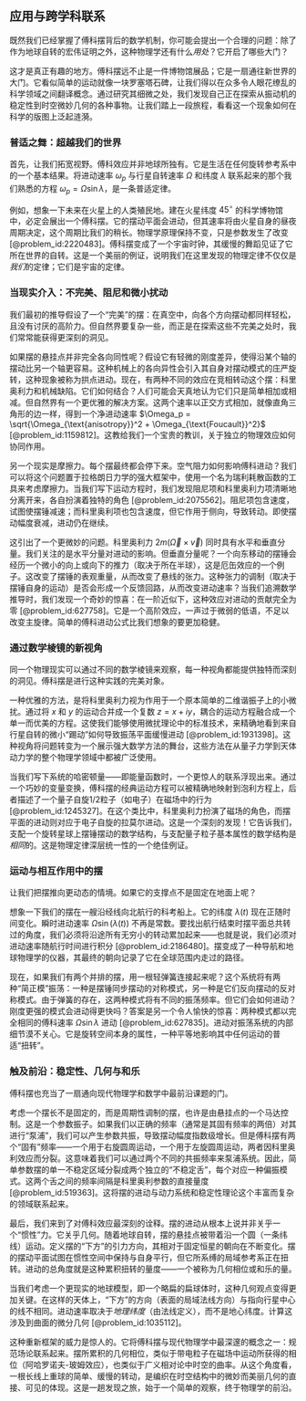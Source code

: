 ## 应用与跨学科联系

既然我们已经掌握了傅科摆背后的数学机制，你可能会提出一个合理的问题：除了作为地球自转的宏伟证明之外，这种物理学还有什么*用处*？它开启了哪些大门？

这才是真正有趣的地方。傅科摆远不止是一件博物馆展品；它是一扇通往新世界的大门。它看似简单的运动就像一块罗塞塔石碑，让我们得以在众多令人眼花缭乱的科学领域之间翻译概念。通过研究其细微之处，我们发现自己正在探索从振动机的稳定性到时空微妙几何的各种事物。让我们踏上一段旅程，看看这一个现象如何在科学的版图上泛起涟漪。

### 普适之舞：超越我们的世界

首先，让我们拓宽视野。傅科效应并非地球所独有。它是生活在任何旋转参考系中的一个基本结果。将进动速率 $\omega_p$ 与行星自转速率 $\Omega$ 和纬度 $\lambda$ 联系起来的那个我们熟悉的方程 $\omega_p = \Omega \sin\lambda$，是一条普适定律。

例如，想象一下未来在火星上的人类殖民地。建在火星纬度 $45^\circ$ 的科学博物馆中，必定会展出一个傅科摆。它的摆动平面会进动，但其速率将由火星自身的昼夜周期决定，这个周期比我们的稍长。物理学原理保持不变，只是参数发生了改变 [@problem_id:2220483]。傅科摆变成了一个宇宙时钟，其缓慢的舞蹈见证了它所在世界的自转。这是一个美丽的例证，说明我们在这里发现的物理定律不仅仅是*我们*的定律；它们是宇宙的定律。

### 当现实介入：不完美、阻尼和微小扰动

我们最初的推导假设了一个“完美”的摆：在真空中，向各个方向摆动都同样轻松，且没有讨厌的高阶力。但自然界要复杂一些，而正是在探索这些不完美之处时，我们常常能获得更深刻的洞见。

如果摆的悬挂点并非完全各向同性呢？假设它有轻微的刚度差异，使得沿某个轴的摆动比另一个轴更容易。这种机械上的各向异性会引入其自身对摆动模式的庄严旋转，这种现象被称为拱点进动。现在，有两种不同的效应在竞相转动这个摆：科里奥利力和机械缺陷。它们如何结合？人们可能会天真地认为它们只是简单相加或相减。但自然界有一个更优雅的解决方案。这两个速率以正交方式相加，就像直角三角形的边一样，得到一个净进动速率 $\Omega_p = \sqrt{\Omega_{\text{anisotropy}}^2 + \Omega_{\text{Foucault}}^2}$ [@problem_id:1159812]。这教给我们一个宝贵的教训，关于独立的物理效应如何协同作用。

另一个现实是摩擦力。每个摆最终都会停下来。空气阻力如何影响傅科进动？我们可以将这个问题置于拉格朗日力学的强大框架中，使用一个名为瑞利耗散函数的工具来考虑摩擦力。当我们写下运动方程时，我们发现阻尼项和科里奥利力项清晰地分离开来，各自扮演着独特的角色 [@problem_id:2075562]。阻尼项包含速度，试图使摆锤减速；而科里奥利项也包含速度，但它作用于侧向，导致转动。即使摆动幅度衰减，进动仍在继续。

这引出了一个更微妙的问题。科里奥利力 $2m(\vec{\Omega} \times \vec{v})$ 同时具有水平和垂直分量。我们关注的是水平分量对进动的影响。但垂直分量呢？一个向东移动的摆锤会经历一个微小的向上或向下的推力（取决于所在半球），这是厄缶效应的一个例子。这改变了摆锤的表观重量，从而改变了悬线的张力。这种张力的调制（取决于摆锤自身的运动）是否会形成一个反馈回路，从而改变进动速率？当我们追溯数学推导时，我们发现一个奇妙的惊喜：在一阶近似下，这种效应对进动的贡献完全为零 [@problem_id:627758]。它是一个高阶效应，一声过于微弱的低语，不足以改变主旋律。简单的傅科进动公式比我们想象的要更加稳健。

### 通过数学棱镜的新视角

同一个物理现实可以通过不同的数学棱镜来观察，每一种视角都能提供独特而深刻的洞见。傅科摆是进行这种实践的完美对象。

一种优雅的方法，是将科里奥利力视为作用于一个原本简单的二维谐振子上的小微扰。通过将 $x$ 和 $y$ 的运动合并成一个复数 $z = x+iy$，耦合的运动方程融合成一个单一而优美的方程。这使我们能够使用微扰理论中的标准技术，来精确地看到来自行星自转的微小“踢动”如何导致振荡平面缓慢进动 [@problem_id:1931398]。这种视角将问题转变为一个展示强大数学方法的舞台，这些方法在从量子力学到天体动力学的整个物理学领域中都被广泛使用。

当我们写下系统的哈密顿量——即能量函数时，一个更惊人的联系浮现出来。通过一个巧妙的变量变换，傅科摆的经典运动方程可以被精确地映射到泡利方程上，后者描述了一个量子自旋1/2粒子（如电子）在磁场中的行为 [@problem_id:1245327]。在这个类比中，科里奥利力扮演了磁场的角色，而摆平面的进动则对应于电子自旋的拉莫尔进动。这是一个深刻的发现！它告诉我们，支配一个旋转星球上摆锤摆动的数学结构，与支配量子粒子基本属性的数学结构是*相同*的。这是物理定律深层统一性的一个绝佳例证。

### 运动与相互作用中的摆

让我们把摆推向更动态的情境。如果它的支撑点不是固定在地面上呢？

想象一下我们的摆在一艘沿经线向北航行的科考船上。它的纬度 $\lambda(t)$ 现在正随时间变化。瞬时进动速率 $\Omega \sin(\lambda(t))$ 不再是常数。要找出航行结束时摆平面总共转过的角度，我们必须将沿途所有无穷小的转动累加起来——也就是说，我们必须对进动速率随航行时间进行积分 [@problem_id:2186480]。摆变成了一种导航和地球物理学的仪器，其最终的朝向记录了它在全球范围内走过的路径。

现在，如果我们有两个并排的摆，用一根轻弹簧连接起来呢？这个系统将有两种“简正模”振荡：一种是摆锤同步摆动的对称模式，另一种是它们反向摆动的反对称模式。由于弹簧的存在，这两种模式将有不同的振荡频率。但它们会如何进动？刚度更强的模式会进动得更快吗？答案是另一个令人愉快的惊喜：两种模式都以完全相同的傅科速率 $\Omega \sin\lambda$ 进动 [@problem_id:627835]。进动对振荡系统的内部细节漠不关心。它是旋转空间本身的属性，一种平等地影响其中任何运动的普适“扭转”。

### 触及前沿：稳定性、几何与和乐

傅科摆也充当了一扇通向现代物理学和数学中最前沿课题的门。

考虑一个摆长不是固定的，而是周期性调制的摆，也许是由悬挂点的一个马达控制。这是一个参数振子。如果我们以正确的频率（通常是其固有频率的两倍）对其进行“泵浦”，我们可以产生参数共振，导致摆动幅度指数级增长。但是傅科摆有两个“固有”频率——一个用于右旋圆周运动，一个用于左旋圆周运动，两者因科里奥利效应而分裂。这意味着我们可以通过两个不同的共振频率来泵浦系统。因此，简单参数摆的单一不稳定区域分裂成两个独立的“不稳定舌”，每个对应一种偏振模式。这两个舌之间的频率间隔是科里奥利参数的直接量度 [@problem_id:519363]。这将摆的进动与动力系统和稳定性理论这个丰富而复杂的领域联系起来。

最后，我们来到了对傅科效应最深刻的诠释。摆的进动从根本上说并非关乎一个“惯性”力。它关乎几何。随着地球自转，摆的悬挂点被带着沿一个圆（一条纬线）运动。定义摆的“下方”的引力方向，其相对于固定恒星的朝向在不断变化。摆的摆动平面试图在惯性空间中保持与自身平行，但它所系缚的局域参考系正在扭转。进动的总角度就是这种累积扭转的量度——一个被称为几何相位或和乐的量。

当我们考虑一个更现实的地球模型，即一个略扁的扁球体时，这种几何观点变得更加关键。在这样的天体上，“下方”的方向（表面的局域法线方向）与指向行星中心的线不相同。进动速率取决于*地理纬度*（由法线定义），而不是地心纬度。计算这涉及到曲面的微分几何 [@problem_id:1035112]。

这种重新框架的威力是惊人的。它将傅科摆与现代物理学中最深邃的概念之一：规范场论联系起来。摆所累积的几何相位，类似于带电粒子在磁场中运动所获得的相位（阿哈罗诺夫-玻姆效应），也类似于广义相对论中时空的曲率。从这个角度看，一根长线上重球的简单、缓慢的转动，是编织在时空结构中的微妙而美丽几何的直接、可见的体现。这是一趟发现之旅，始于一个简单的观察，终于物理学的前沿。